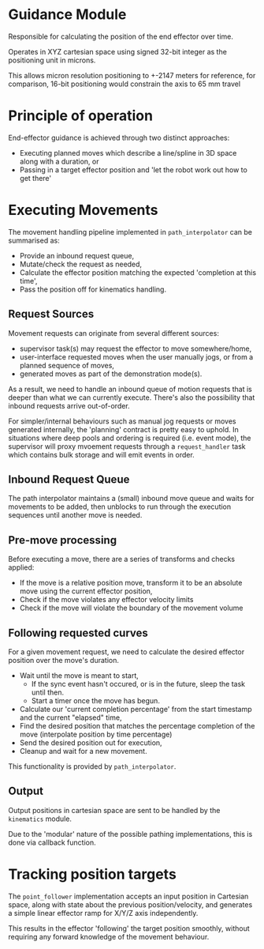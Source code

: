 # Guidance Module

Responsible for calculating the position of the end effector over time.

Operates in XYZ cartesian space using signed 32-bit integer as the positioning unit in microns.

This allows micron resolution positioning to +-2147 meters for reference, for comparison, 16-bit positioning would constrain the axis to 65 mm travel

# Principle of operation

End-effector guidance is achieved through two distinct approaches:

- Executing planned moves which describe a line/spline in 3D space along with a duration, or
- Passing in a target effector position and 'let the robot work out how to get there'

# Executing Movements

The movement handling pipeline implemented in `path_interpolator` can be summarised as:

- Provide an inbound request queue,
- Mutate/check the request as needed,
- Calculate the effector position matching the expected 'completion at this time',
- Pass the position off for kinematics handling.

## Request Sources

Movement requests can originate from several different sources:

- supervisor task(s) may request the effector to move somewhere/home,
- user-interface requested moves when the user manually jogs, or from a planned sequence of moves,
- generated moves as part of the demonstration mode(s).

As a result, we need to handle an inbound queue of motion requests that is deeper than what we can currently execute.
There's also the possibility that inbound requests arrive out-of-order.

For simpler/internal behaviours such as manual jog requests or moves generated internally, the 'planning' contract is pretty easy to uphold.
In situations where deep pools and ordering is required (i.e. event mode), the supervisor will proxy mvoement requests through a `request_handler` task which contains bulk storage and will emit events in order.

## Inbound Request Queue

The path interpolator maintains a (small) inbound move queue and waits for movements to be added, 
then unblocks to run through the execution sequences until another move is needed.

## Pre-move processing

Before executing a move, there are a series of transforms and checks applied:

- If the move is a relative position move, transform it to be an absolute move using the current effector position,
- Check if the move violates any effector velocity limits
- Check if the move will violate the boundary of the movement volume

## Following requested curves

For a given movement request, we need to calculate the desired effector position over the move's duration.

- Wait until the move is meant to start,
  - If the sync event hasn't occured, or is in the future, sleep the task until then.
  - Start a timer once the move has begun.
- Calculate our 'current completion percentage' from the start timestamp and the current "elapsed" time,
- Find the desired position that matches the percentage completion of the move (interpolate position by time percentage)
- Send the desired position out for execution,
- Cleanup and wait for a new movement.

This functionality is provided by `path_interpolator`.

## Output

Output positions in cartesian space are sent to be handled by the `kinematics` module.

Due to the 'modular' nature of the possible pathing implementations, this is done via callback function. 

# Tracking position targets

The `point_follower` implementation accepts an input position in Cartesian space, along with state about the previous position/velocity, and generates a simple linear effector ramp for X/Y/Z axis independently.

This results in the effector 'following' the target position smoothly, without requiring any forward knowledge of the movement behaviour.